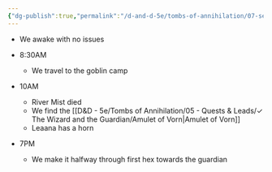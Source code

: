 ```yaml
---
{"dg-publish":true,"permalink":"/d-and-d-5e/tombs-of-annihilation/07-session-notes/session-07/y5-m3-d22/","noteIcon":"","created":"2025-08-27T20:33:52.394-05:00","updated":"2025-09-24T21:25:45.113-05:00"}
---
```



- We awake with no issues

- 8:30AM
	- We travel to the goblin camp
- 10AM
	- River Mist died
	- We find the [[D&D - 5e/Tombs of Annihilation/05 - Quests & Leads/✓ The Wizard and the Guardian/Amulet of Vorn\|Amulet of Vorn]]
	- Leaana has a horn
- 7PM
	- We make it halfway through first hex towards the guardian